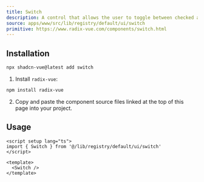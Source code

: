 ```yaml
---
title: Switch
description: A control that allows the user to toggle between checked and not checked.
source: apps/www/src/lib/registry/default/ui/switch 
primitive: https://www.radix-vue.com/components/switch.html
---
```


<ComponentPreview name="SwitchDemo" /> 


## Installation

```bash
npx shadcn-vue@latest add switch
```

<ManualInstall>

1. Install `radix-vue`:

```bash
npm install radix-vue
```

2. Copy and paste the component source files linked at the top of this page into your project.
</ManualInstall>

## Usage

```vue
<script setup lang="ts">
import { Switch } from '@/lib/registry/default/ui/switch'
</script>

<template>
  <Switch />
</template>
```